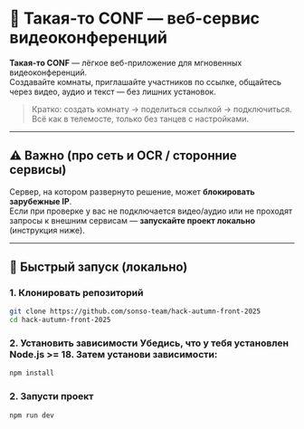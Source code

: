 # 🎥 Такая-то CONF — веб-сервис видеоконференций

**Такая-то CONF** — лёгкое веб-приложение для мгновенных видеоконференций.  
Создавайте комнаты, приглашайте участников по ссылке, общайтесь через видео, аудио и текст — без лишних установок.

> Кратко: создать комнату → поделиться ссылкой → подключиться. Всё как в телемосте, только без танцев с настройками.

---

## ⚠️ Важно (про сеть и OCR / сторонние сервисы)

Сервер, на котором развернуто решение, может **блокировать зарубежные IP**.  
Если при проверке у вас не подключается видео/аудио или не проходят запросы к внешним сервисам — **запускайте проект локально** (инструкция ниже).

---

## 🚀 Быстрый запуск (локально)

### 1. Клонировать репозиторий
```bash
git clone https://github.com/sonso-team/hack-autumn-front-2025
cd hack-autumn-front-2025
```

### 2. Установить зависимости Убедись, что у тебя установлен Node.js >= 18. Затем установи зависимости:
 ```bash
 npm install
 ```

### 2. Запусти проект
 ```bash
 npm run dev
 ```
